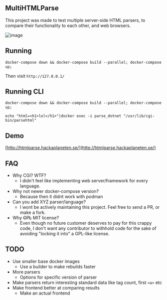 ## MultiHTMLParse

This project was made to test multiple server-side HTML parsers, to compare their functionality to each other, and web browsers.

![image](https://github.com/avlidienbrunn/multihtmlparse/assets/1272648/63763f43-6882-4a97-929c-4d8ccabd8c05)


## Running

`docker-compose down && docker-compose build --parallel; docker-compose up;`

Then visit `http://127.0.0.1/`

## Running CLI

`docker-compose down && docker-compose build --parallel; docker-compose up;`

`echo "html=<h1>lol</h1>"|docker exec -i parse_dotnet "/usr/lib/cgi-bin/parsehtml"`

## Demo

[http://htmlparse.hackaplaneten.se/](http://htmlparse.hackaplaneten.se/)

## FAQ

* Why CGI? WTF?
    - I didn't feel like implementing web server/framework for every language.
* Why not newer docker-compose version?
    - Because then it didnt work with podman
* Can you add XYZ parser/language?
    - I wont be actively maintaining this project. Feel free to send a PR, or make a fork.
* Why ~~GPL~~ MIT license?
    - Even though no future customer deserves to pay for this crappy code, I don't want any contributor to withhold code for the sake of avoiding "locking it into" a GPL-like license.

## TODO
* Use smaller base docker images
    * Use a builder to make rebuilds faster
* More parsers
    * Options for specific version of parser
* Make parsers return interesting standard data like tag count, first `<a>` etc
* Make frontend better at comparing results
    * Make an actual frontend
